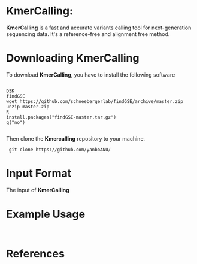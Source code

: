 # KmerCalling: 

**KmerCalling** is a fast and accurate variants calling tool for next-generation sequencing data. It's a reference-free and alignment free method.
 
# Downloading KmerCalling

To download **KmerCalling**, you have to install the following software
<pre><code>
DSK 
findGSE 
wget https://github.com/schneebergerlab/findGSE/archive/master.zip
unzip master.zip
R
install.packages("findGSE-master.tar.gz")
q("no")

</code></pre>

Then clone the **Kmercalling** repository to your machine.
<pre><code> git clone https://github.com/yanboANU/ </code></pre>

# Input Format

The input of **KmerCalling**  
# Example Usage

<pre><code>  </code></pre>

 

# References
 
